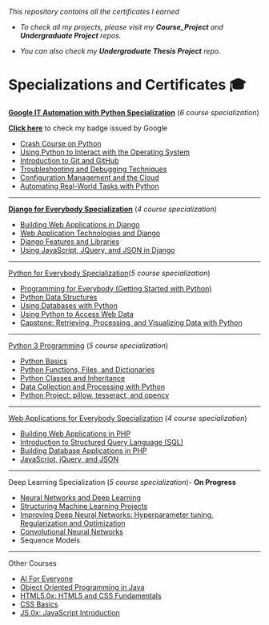 *This repository contains all the certificates I earned*

* *To check all my projects, please visit my **Course_Project** and **Undergraduate Project** repos.*

* *You can also check my **Undergraduate Thesis Project** repo.*


# Specializations and Certificates :mortar_board:

[**Google IT Automation with Python Specialization**](https://www.coursera.org/account/accomplishments/specialization/certificate/HMDHC82TCBAR) (*6 course specialization*)

[**Click here**](https://www.youracclaim.com/badges/43df27b5-fa44-4562-89ce-74cb0722ace5) to check my badge issued by Google

* [Crash Course on Python](https://www.coursera.org/account/accomplishments/certificate/EU6WVG4P3REH)  
* [Using Python to Interact with the Operating System](https://www.coursera.org/account/accomplishments/certificate/VTQ28BMV6HAG) 
* [Introduction to Git and GitHub](https://www.coursera.org/account/accomplishments/certificate/Y3E3SA472YA7)
* [Troubleshooting and Debugging Techniques](https://www.coursera.org/account/accomplishments/certificate/WQTD4BHE4UNF)
* [Configuration Management and the Cloud](https://www.coursera.org/account/accomplishments/certificate/PN7EME5DZ8TH)
* [Automating Real-World Tasks with Python](https://www.coursera.org/account/accomplishments/certificate/QLNWTVJEKBRT)
___
[**Django for Everybody Specialization**](https://www.coursera.org/account/accomplishments/specialization/certificate/NQ3S8GPPD35Q) (*4 course specialization*)

* [Building Web Applications in Django](https://www.coursera.org/account/accomplishments/certificate/6BFKFHVSKEXH)
* [Web Application Technologies and Django](https://www.coursera.org/account/accomplishments/certificate/2Y6RQBE8JEQ9)
* [Django Features and Libraries](https://www.coursera.org/account/accomplishments/certificate/PYLLA8MVUJ5Q)
* [Using JavaScript, JQuery, and JSON in Django](https://www.coursera.org/account/accomplishments/certificate/P62BCXRP6J62)

___
[Python for Everybody Specialization](https://www.coursera.org/account/accomplishments/specialization/certificate/KXEQYMS7C2LN)(*5 course specialization*)

* [Programming for Everybody (Getting Started with Python)](https://www.coursera.org/account/accomplishments/certificate/U6PVMMVGGB4H)
* [Python Data Structures](https://www.coursera.org/account/accomplishments/certificate/D4MVMVWCPYGX)
* [Using Databases with Python](https://www.coursera.org/account/accomplishments/certificate/3PHQW89K3H4K)
* [Using Python to Access Web Data](https://www.coursera.org/account/accomplishments/certificate/J2UFUZTUNPRJ)
* [Capstone: Retrieving, Processing, and Visualizing Data with Python](https://www.coursera.org/account/accomplishments/certificate/DSQR6UR32QKQ) 

___
[Python 3 Programming](https://www.coursera.org/account/accomplishments/specialization/certificate/92G64MQVRC23) (*5 course specialization*)

* [Python Basics](https://www.coursera.org/account/accomplishments/certificate/XBCT6GZJQMKZ)
* [Python Functions, Files, and Dictionaries](https://www.coursera.org/account/accomplishments/certificate/Y8G74MSSDY2A)
* [Python Classes and Inheritance](https://www.coursera.org/account/accomplishments/certificate/6L5WU6RNB6FB)
* [Data Collection and Processing with Python](https://www.coursera.org/account/accomplishments/certificate/U8VVSZJWN65E)
* [Python Project: pillow, tesseract, and opencv](https://www.coursera.org/account/accomplishments/certificate/M5SL9FKKJJW7) 

___
[Web Applications for Everybody Specialization](https://www.coursera.org/account/accomplishments/specialization/certificate/2PXKPRF52844) (*4 course specialization*)

* [Building Web Applications in PHP](https://www.coursera.org/account/accomplishments/certificate/NHNKC3PEM9MW)
* [Introduction to Structured Query Language (SQL)](https://www.coursera.org/account/accomplishments/certificate/UGSDKECGQ4ZY) 
* [Building Database Applications in PHP](https://www.coursera.org/account/accomplishments/certificate/LGSL5XTE7NFA)
* [JavaScript, jQuery, and JSON](https://www.coursera.org/account/accomplishments/verify/EGM3EZCG73GD) 

___
Deep Learning Specialization (*5 course specialization*)- **On Progress**

* [Neural Networks and Deep Learning](https://www.coursera.org/account/accomplishments/certificate/7GXHVBJR7BV7) 
* [Structuring Machine Learning Projects](https://www.coursera.org/account/accomplishments/certificate/52RELUKKWT2Z) 
* [Improving Deep Neural Networks: Hyperparameter tuning, Regularization and Optimization](https://www.coursera.org/account/accomplishments/certificate/M292FGAUQ2L5)
* [Convolutional Neural Networks](https://www.coursera.org/account/accomplishments/certificate/LKVNJYJUY8YT)
* Sequence Models 

___
Other Courses

* [AI For Everyone](https://www.coursera.org/account/accomplishments/certificate/5CQD3RC85EAN)
* [Object Oriented Programming in Java](https://www.coursera.org/account/accomplishments/certificate/YNUB9ZS2W5WD) 
* [HTML5.0x: HTML5 and CSS Fundamentals](https://courses.edx.org/certificates/9dd21096d55d42e9905704f44d223d55)
* [CSS Basics](https://courses.edx.org/certificates/4ade23c5502b4213b85450b0515a1b4b) 
* [JS.0x: JavaScript Introduction](https://courses.edx.org/certificates/c5725f552b6c4dbda040357e9e9cb13a)











